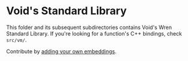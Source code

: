 # Void's Standard Library

This folder and its subsequent subdirectories contains Void's Wren Standard Library. If you're looking for a function's C++ bindings, check `src/vm/`.

Contribute by [adding your own embeddings](https://wren.io/embedding/).
